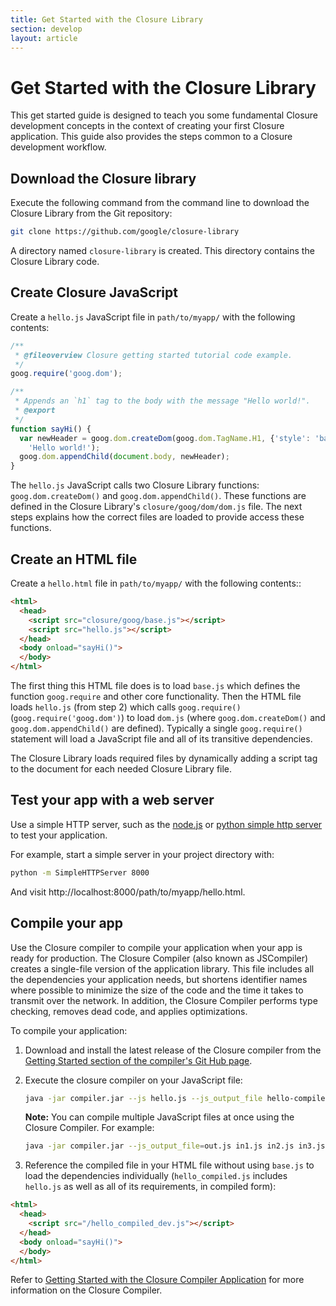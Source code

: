 ```yaml
---
title: Get Started with the Closure Library
section: develop
layout: article
---
```

<!-- Documentation licensed under CC BY 4.0 -->
<!-- License available at https://creativecommons.org/licenses/by/4.0/ -->

# Get Started with the Closure Library

This get started guide is designed to teach you some fundamental Closure
development concepts in the context of creating your first Closure application.
This guide also provides the steps common to a Closure development workflow.



## Download the Closure library

Execute the following command from the command line to download the Closure
Library from the Git repository:

```sh
git clone https://github.com/google/closure-library
```

A directory named `closure-library` is created. This directory contains the
Closure Library code.
## Create Closure JavaScript

Create a `hello.js` JavaScript file in `path/to/myapp/` with the
following contents:

```js
/**
 * @fileoverview Closure getting started tutorial code example.
 */
goog.require('goog.dom');

/**
 * Appends an `h1` tag to the body with the message "Hello world!".
 * @export
 */
function sayHi() {
  var newHeader = goog.dom.createDom(goog.dom.TagName.H1, {'style': 'background-color:#EEE'},
    'Hello world!');
  goog.dom.appendChild(document.body, newHeader);
}
```

The `hello.js` JavaScript calls two Closure Library functions:
`goog.dom.createDom()` and `goog.dom.appendChild()`. These functions are defined
in the Closure Library's `closure/goog/dom/dom.js` file. The next steps
explains how the correct files are loaded to provide access these functions.


## Create an HTML file

Create a `hello.html` file in `path/to/myapp/` with the
following contents::

```html
<html>
  <head>
    <script src="closure/goog/base.js"></script>
    <script src="hello.js"></script>
  </head>
  <body onload="sayHi()">
  </body>
</html>
```


The first thing this HTML file does is to load `base.js` which defines the
function `goog.require` and other core functionality. Then the HTML file loads
`hello.js` (from step 2) which calls `goog.require()`
(`goog.require('goog.dom')`) to load `dom.js` (where `goog.dom.createDom()` and
`goog.dom.appendChild()` are defined). Typically a single `goog.require()`
statement will load a JavaScript file and all of its transitive dependencies.

The Closure Library loads required files by dynamically adding a script tag to
the document for each needed Closure Library file.


## Test your app with a web server
Use a simple HTTP server, such as the [node.js](https://nodejs.org/en/) or
[python simple http server](https://docs.python.org/2/library/simplehttpserver.html)
to test your application.

For example, start a simple server in your project directory with:

```sh
python -m SimpleHTTPServer 8000
```

And visit http://localhost:8000/path/to/myapp/hello.html.


## Compile your app
Use the Closure compiler to compile your application when your app is ready for
production. The Closure Compiler (also known as JSCompiler) creates a
single-file version of the application library. This file includes all the
dependencies your application needs, but  shortens identifier names where
possible to minimize the size of the code and the time it takes to transmit
over the network. In addition, the Closure Compiler performs type checking,
removes dead code, and applies optimizations.


To compile your application:

1. Download and install the latest release of the Closure compiler from the
[Getting Started section of the compiler's Git Hub page](https://github.com/google/closure-compiler).

2. Execute the closure compiler on your JavaScript file:

    ```sh
    java -jar compiler.jar --js hello.js --js_output_file hello-compiled_dev.js
    ```

    **Note:** You can compile multiple JavaScript files at once using the Closure
    Compiler. For example:

    ```sh
    java -jar compiler.jar --js_output_file=out.js in1.js in2.js in3.js ...
    ```

3. Reference the compiled file in your HTML file without using
`base.js` to load the dependencies individually (`hello_compiled.js` includes
`hello.js` as well as all of its requirements, in compiled form):

```html
<html>
  <head>
    <script src="/hello_compiled_dev.js"></script>
  </head>
  <body onload="sayHi()">
  </body>
</html>
```

Refer to [Getting Started with the Closure Compiler Application](https://developers.google.com/closure/compiler/docs/gettingstarted_app#the-hello-world-of%20the-closure-compiler-application)
for more information on the Closure Compiler.


